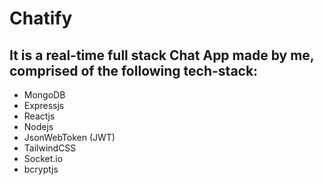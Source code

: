 # Chatify
## It is a real-time full stack Chat App made by me, comprised of the following tech-stack: 

- MongoDB
- Expressjs
- Reactjs
- Nodejs
- JsonWebToken (JWT)
- TailwindCSS
- Socket.io
- bcryptjs
